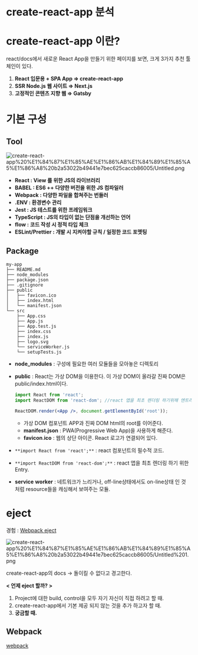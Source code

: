 # create-react-app 분석

# create-react-app 이란?

react/docs에서 새로운 React App을 만들기 위한 페이지를 보면, 크게 3가지 추천 툴체인이 있다.

1. **React 입문용 + SPA App  ⇒ create-react-app**
2. **SSR Node.js 웹 사이트      ⇒ Next.js**
3. **고정적인 콘텐츠 지향 웹      ⇒ Gatsby**

# 기본 구성

## Tool

![create-react-app%20%E1%84%87%E1%85%AE%E1%86%AB%E1%84%89%E1%85%A5%E1%86%A8%20b2a53022b49441e7bec625caccb86005/Untitled.png](create-react-app%20%E1%84%87%E1%85%AE%E1%86%AB%E1%84%89%E1%85%A5%E1%86%A8%20b2a53022b49441e7bec625caccb86005/Untitled.png)

- **React : View 를 위한 JS의 라이브러리**
- **BABEL : ES6 ++ 다양한 버전을 위한 JS 컴파일러**
- **Webpack : 다양한 파일을 합쳐주는 번들러**
- **.ENV : 환경변수 관리**
- **Jest : JS 테스트를 위한 프레임워크**
- **TypeScript : JS의 타입이 없는 단점을 개선하는 언어**
- **flow : 코드 작성 시 정적 타입 체크**
- **ESLint/Prettier : 개발 시 지켜야할 규칙 / 일정한 코드 포멧팅**

## Package

```
my-app
├── README.md
├── node_modules
├── package.json
├── .gitignore
├── public
│   ├── favicon.ico
│   ├── index.html
│   └── manifest.json
└── src
    ├── App.css
    ├── App.js
    ├── App.test.js
    ├── index.css
    ├── index.js
    ├── logo.svg
    └── serviceWorker.js
    └── setupTests.js
```

- **node_modules** : 구성에 필요한 여러 모듈들을 모아놓은 디렉토리
- **public** : React는 가상 DOM을 이용한다. 이 가상 DOM이 올라갈 진짜 DOM은 public/index.html이다.

    ```jsx
    import React from 'react';
    import ReactDOM from 'react-dom'; //react 앱을 최초 렌더링 하기위해 엔트리 포인트에서 쓰인다. 브라우저 뿐만 아니라 서버사이드용 랜더링 메소드를 지원한다.

    ReactDOM.render(<App />, document.getElementById('root'));
    ```

    - 가상 DOM 컴포넌트 APP과 진짜 DOM html의 root를 이어준다.
    - **manifest.json** : PWA(Progressive Web App)을 사용하게 해준다.
    - **favicon**.**ico** : 웹의 상단 아이콘. React 로고가 연결되어 있다.
- `**import React from 'react';**` : react 컴포넌트의 필수적 코드.
- `**import ReactDOM from 'react-dom';**` : react 앱을 최초 렌더링 하기 위한 Entry.
- **service** **worker** : 네트워크가 느리거나, off-line상태에서도 on-line상태 인 것 처럼 resource들을 캐싱해서 보여주는 모듈.

# eject

경험 : [Webpack eject](https://www.notion.so/Webpack-eject-8eaea03e612e41f5bcf668d857ecc602) 

![create-react-app%20%E1%84%87%E1%85%AE%E1%86%AB%E1%84%89%E1%85%A5%E1%86%A8%20b2a53022b49441e7bec625caccb86005/Untitled%201.png](create-react-app%20%E1%84%87%E1%85%AE%E1%86%AB%E1%84%89%E1%85%A5%E1%86%A8%20b2a53022b49441e7bec625caccb86005/Untitled%201.png)

create-react-app의 docs → 돌이킬 수 없다고 경고한다.

**< 언제 eject 할까? >**

1. Project에 대한 build, control을 모두 자기 자신이 직접 하려고 할 때.
2. create-react-app에서 기본 제공 되지 않는 것을 추가 하고자 할 때.
3. **궁금할 때.**

## Webpack

[webpack](https://www.notion.so/webpack-4072c43910364a77a741e25d08867812)